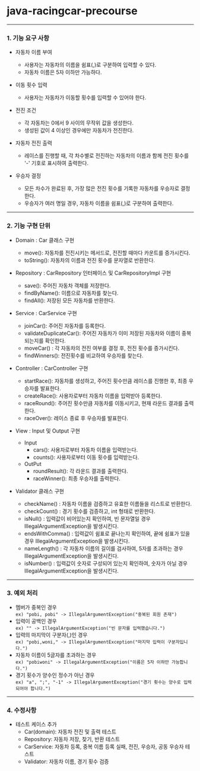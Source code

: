 # java-racingcar-precourse
----------

### 1. 기능 요구 사항
* 자동차 이름 부여
    - 사용자는 자동차의 이름을 쉼표(,)로 구분하여 입력할 수 있다.
    - 자동차 이름은 5자 이하만 가능하다.

* 이동 횟수 입력
    - 사용자는 자동차가 이동할 횟수를 입력할 수 있어야 한다.

* 전진 조건
    - 각 자동차는 0에서 9 사이의 무작위 값을 생성한다.
    - 생성된 값이 4 이상인 경우에만 자동차가 전진한다.

* 자동차 전진 출력
    - 레이스를 진행할 때, 각 차수별로 전진하는 자동차의 이름과 함께 전진 횟수를 '-' 기호로 표시하여 출력한다.

* 우승자 결정
    - 모든 차수가 완료된 후, 가장 많은 전진 횟수를 기록한 자동차를 우승자로 결정한다.
    - 우승자가 여러 명일 경우, 자동차 이름을 쉼표(,)로 구분하여 출력한다.


----------

### 2. 기능 구현 단위

* Domain : Car 클래스 구현
    - move(): 자동차를 전진시키는 메서드로, 전진할 때마다 카운트를 증가시킨다.
    - toString(): 자동차의 이름과 전진 횟수를 문자열로 반환한다.

* Repository : CarRepository 인터페이스 및 CarRepositoryImpl 구현
  - save(): 주어진 자동차 객체를 저장한다.
  - findByName(): 이름으로 자동차를 찾는다.
  - findAll(): 저장된 모든 자동차를 반환한다.

* Service : CarService 구현
  - joinCar(): 주어진 자동차를 등록한다.
  - validateDuplicateCar(): 주어진 자동차가 이미 저장된 자동차와 이름이 중복되는지를 확인한다.
  - moveCar() : 각 자동차의 전진 여부를 결정 후, 전진 횟수를 증가시킨다.
  - findWinners(): 전진횟수를 비교하여 우승자를 찾는다.

* Controller : CarController 구현
  - startRace(): 자동차를 생성하고, 주어진 횟수만큼 레이스를 진행한 후, 최종 우승자를 발표한다.
  - createRace(): 사용자로부터 자동차 이름을 입력받아 등록한다.
  - raceRound(): 주어진 횟수만큼 자동차를 이동시키고, 현재 라운드 결과를 출력한다.
  - raceOver(): 레이스 종료 후 우승자를 발표한다.

* View : Input 및 Output 구현
  + Input
    - cars(): 사용자로부터 자동차 이름을 입력받는다.
    - counts(): 사용자로부터 이동 횟수를 입력받는다.
  + OutPut
    - roundResult(): 각 라운드 결과를 출력한다.
    - raceWinner(): 최종 우승자를 출력한다.  

* Validator 클래스 구현
  - checkName() : 자동차 이름을 검증하고 유효한 이름들을 리스트로 반환한다.
  - checkCount() : 경기 횟수를 검증하고, int 형태로 반환한다.
  - isNull() : 입력값이 비어있는지 확인하여, 빈 문자열일 경우 IllegalArgumentException을 발생시킨다.
  - endsWithComma() : 입력값이 쉼표로 끝나는지 확인하여, 끝에 쉼표가 있을 경우 IllegalArgumentException을 발생시킨다.
  - nameLength() : 각 자동차 이름의 길이를 검사하여, 5자를 초과하는 경우 IllegalArgumentException을 발생시킨다.
  - isNumber() : 입력값이 숫자로 구성되어 있는지 확인하여, 숫자가 아닐 경우 IllegalArgumentException을 발생시킨다.

---------
### 3. 예외 처리

* 멤버가 중복인 경우  
  ``` ex) "pobi, pobi" -> IllegalArgumentException("중복된 회원 존재") ```
* 입력이 공백인 경우  
  ``` ex) "" -> IllegalArgumentException("빈 문자를 입력했습니다.") ```
* 입력의 마지막이 구분자(,)인 경우  
  ``` ex) "pobi,woni," -> IllegalArgumentException("마지막 입력이 구분자입니다.") ```
* 자동차 이름이 5글자를 초과하는 경우  
  ``` ex) "pobiwoni" -> IllegalArgumentException("이름은 5자 이하만 가능합니다.") ```
* 경기 횟수가 양수인 정수가 아닌 경우  
  ``` ex) "a", ";", "-1" -> IllegalArgumentException("경기 횟수는 양수로 입력되어야 합니다.") ```

---------
### 4. 수정사항
* 테스트 케이스 추가
  - Car(domain): 자동차 전진 및 출력 테스트
  - Repository: 자동차 저장, 찾기, 반환 테스트
  - CarService: 자동차 등록, 중복 이름 등록 실패, 전진, 우승자, 공동 우승자 테스트
  - Validator: 자동차 이름, 경기 횟수 검증

    